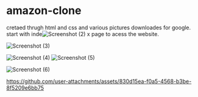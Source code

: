 # amazon-clone  
cretaed thrugh html and css and various pictures downloades for google.
start with inde![Screenshot (2)](https://github.com/user-attachments/assets/e87e9211-0d10-4ace-a3e4-f078475be95b)
x page to acess the website.






![Screenshot (3)](https://github.com/user-attachments/assets/3823aaf8-a5ff-4a4a-938b-0f2c1e974620)


![Screenshot (4)](https://github.com/user-attachments/assets/24682ccc-c99c-41dc-92a5-55310acdb966)
![Screenshot (5)](https://github.com/user-attachments/assets/a34e47f5-073c-4524-8252-bd3d09521e04)


![Screenshot (6)](https://github.com/user-attachments/assets/16f6a7c2-460f-4eb3-9a87-47de5576e991)


https://github.com/user-attachments/assets/830d15ea-f0a5-4568-b3be-8f5209e6bb75
